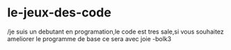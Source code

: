 # le-jeux-des-code
/je suis un debutant en programation,le code est tres sale,si vous souhaitez ameliorer le programme de base ce sera avec joie
-bolk3
